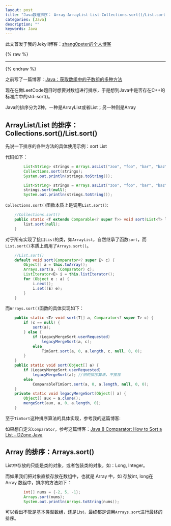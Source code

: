 ```yaml
---
layout: post
title: "Java数组排序： Array-ArrayList-List-Collections.sort()/List.sort()/Arrays.sort()"
categories: [Java]
description: ""
keywords: Java
---
```


此文首发于我的Jekyll博客：[zhang0peter的个人博客](https://zhang0peter.com)         

{% raw %}
***          
{% endraw %}


之前写了一篇博客：[Java：获取数组中的子数组的多种方法](https://blog.csdn.net/zhangpeterx/article/details/88716563)

现在在做LeetCode题目时想要对数组进行排序，于是想到Java中是否存在C++的标准库中的std::sort()。

Java的排序分为2种，一种是ArrayList或者List；另一种则是Array

## ArrayList/List 的排序：Collections.sort()/List.sort()

先说一下排序的各种方法的具体使用示例：sort List

代码如下：
```java
        List<String> strings = Arrays.asList("zoo", "foo", "bar", "baz");
        Collections.sort(strings); 
        System.out.println(strings.toString());
```
```java
        List<String> strings = Arrays.asList("zoo", "foo", "bar", "baz");
        strings.sort(null);
        System.out.println(strings.toString());
```

`Collections.sort()`函数本质上是调用`List.sort()`:

```java
    //Collections.sort()
    public static <T extends Comparable<? super T>> void sort(List<T> list) {
        list.sort(null);
    }
```
对于所有实现了接口`List`的类，如`ArrayList`，自然继承了函数`sort`，而`List.sort()`本质上调用了`Arrays.sort()`。


```java
    //List.sort()
    default void sort(Comparator<? super E> c) {
        Object[] a = this.toArray();
        Arrays.sort(a, (Comparator) c);
        ListIterator<E> i = this.listIterator();
        for (Object e : a) {
            i.next();
            i.set((E) e);
        }
    }
```
而`Arrays.sort()`函数的具体实现如下：
```java
    public static <T> void sort(T[] a, Comparator<? super T> c) {
        if (c == null) {
            sort(a);
        } else {
            if (LegacyMergeSort.userRequested)
                legacyMergeSort(a, c);
            else
                TimSort.sort(a, 0, a.length, c, null, 0, 0);
        }
    }
    public static void sort(Object[] a) {
        if (LegacyMergeSort.userRequested)
            legacyMergeSort(a); //旧的排序算法，不推荐
        else
            ComparableTimSort.sort(a, 0, a.length, null, 0, 0);
    }
    private static void legacyMergeSort(Object[] a) {
        Object[] aux = a.clone();
        mergeSort(aux, a, 0, a.length, 0);
    }
```

至于`TimSort`这种排序算法的具体实现，参考我的这篇博客:[]()

如果想自定义`Comparator`，参考这篇博客：[Java 8 Comparator: How to Sort a List - DZone Java](https://dzone.com/articles/java-8-comparator-how-to-sort-a-list)

## Array 的排序：Arrays.sort()

List中存放的只能是类的对象，或者包装类的对象，如：Long, Integer。

而如果我们把对象直接存放在数组中，也就是 Array 中，如 存放int, long在 Array 数组中，排序的方法如下：

```java
        int[] nums = {-2, 5, -1};
        Arrays.sort(nums);
        System.out.println(Arrays.toString(nums));
```
可以看出不管是基本类型数组，还是List，最终都是调用`Arrays.sort`进行最终的排序。